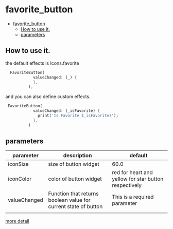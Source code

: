 # favorite_button


- [favorite_button](#favoritebutton)
  - [How to use it.](#how-to-use-it)
  - [parameters](#parameters)

##  How to use it.

the default effects is Icons.favorite
```dart
  FavoriteButton(
            valueChanged: (_) {
            },
          ),
```

and you can also define custom effects.
```dart
 FavoriteButton(
            valueChanged: (_isFavorite) {
              print('Is Favorite $_isFavorite)');
            },
          )
```


## parameters

| parameter                  | description                                                                           | default                                                                                                                                                                               |
| -------------------------- | ------------------------------------------------------------------------------------- | ------------------------------------------------------------------------------------------------------------------------------------------------------------------------------------- |
| iconSize                       | size of button widget                                                                   | 60.0                                                                                                                                                                                  |
| iconColor          | color of button widget                                            | red for heart and yellow for star button respectively                                                                                                                                                    |
| valueChanged                | Function that returns boolean value for current state of button                                                                 | This is a required parameter                                                                                                                                                                            |
                                                                                                                                                               |

[more detail](https://github.com/TeaTalkInternal/favorite_button/tree/master/example/lib)
